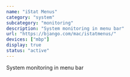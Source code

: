 ```yaml
---
name: "iStat Menus"
category: "system"
subcategory: "monitoring"
description: "System monitoring in menu bar"
url: "https://bjango.com/mac/istatmenus/"
devices: ["mbp"]
display: true
status: "active"
---
```


System monitoring in menu bar
